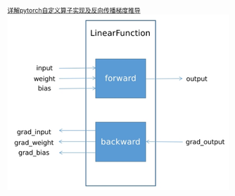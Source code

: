 [详解pytorch自定义算子实现及反向传播梯度推导](https://zhuanlan.zhihu.com/p/666671956)  
![LinearFunction输入输出示意](LinearFunction输入输出示意.png)